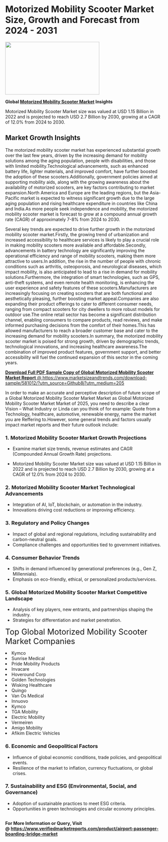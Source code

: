 <H1>Motorized Mobility Scooter Market Size, Growth and Forecast from 2024 - 2031</H1><img class="aligncenter size-medium wp-image-584254" src="https://thirdeyenews.in/wp-content/uploads/2024/09/Global-Market-Research-300x168.jpeg" alt="" width="300" height="168" /><p><strong>Global&nbsp;<a href="https://www.marketsizeandtrends.com/download-sample/581012/?utm_source=Github8j?utm_medium=205">Motorized Mobility Scooter Market</a> Insights</strong></p><p>Motorized Mobility Scooter Market size was valued at USD 1.15 Billion in 2022 and is projected to reach USD 2.7 Billion by 2030, growing at a CAGR of 12.0% from 2024 to 2030.</p><p><h2>Market Growth Insights</h2> <p>The motorized mobility scooter market has experienced substantial growth over the last few years, driven by the increasing demand for mobility solutions among the aging population, people with disabilities, and those with limited mobility.Technological advancements, such as enhanced battery life, lighter materials, and improved comfort, have further boosted the adoption of these scooters.Additionally, government policies aimed at supporting mobility aids, along with the growing awareness about the availability of motorized scooters, are key factors contributing to market expansion.North America and Europe are the leading regions, but the Asia-Pacific market is expected to witness significant growth due to the large aging population and rising healthcare expenditure in countries like China and India.As more people seek independence and mobility, the motorized mobility scooter market is forecast to grow at a compound annual growth rate (CAGR) of approximately 7-8% from 2024 to 2030.</p> <p><a href="javascript:void(0)"></a></p> <p>Several key trends are expected to drive further growth in the motorized mobility scooter market.Firstly, the growing trend of urbanization and increased accessibility to healthcare services is likely to play a crucial role in making mobility scooters more available and affordable.Secondly, advancements in battery technology are significantly improving the operational efficiency and range of mobility scooters, making them more attractive to users.In addition, the rise in the number of people with chronic conditions such as arthritis, osteoporosis, and neurological diseases, which impact mobility, is also anticipated to lead to a rise in demand for mobility solutions.Furthermore, the integration of smart technologies, such as GPS, anti-theft systems, and even remote health monitoring, is enhancing the user experience and safety features of these scooters.Manufacturers are increasingly focusing on creating scooters that are both functional and aesthetically pleasing, further boosting market appeal.Companies are also expanding their product offerings to cater to different consumer needs, ranging from compact scooters for city dwellers to more robust models for outdoor use.The online retail sector has become a significant distribution channel, enabling consumers to compare products, read reviews, and make informed purchasing decisions from the comfort of their homes.This has allowed manufacturers to reach a broader customer base and cater to the increasing demand for mobility scooters.In summary, the motorized mobility scooter market is poised for strong growth, driven by demographic trends, technological innovations, and increasing healthcare awareness.The combination of improved product features, government support, and better accessibility will fuel the continued expansion of this sector in the coming years.</p> <p><a href="javascript:void(0)"></p><p><span class=""><strong>Download Full PDF Sample Copy of Global Motorized Mobility Scooter Market Report</strong> @ <a href="https://www.marketsizeandtrends.com/download-sample/581012/?utm_source=Github8j?utm_medium=205" target="_blank">https://www.marketsizeandtrends.com/download-sample/581012/?utm_source=Github8j?utm_medium=205</a></span></p><p>In order to make an accurate and perceptive description of future scope of a Global&nbsp;Motorized Mobility Scooter Market Market as Global&nbsp;Motorized Mobility Scooter Market Market of 2025, you need to describe a clear Vision &ndash; What Industry or Linda can you think of for example: Quote from a Technology, healthcare, automotive, renewable energy, name the market you are Reffering to.However, some general trends and factors usually impact market reports and their future outlook include:</p><h3>1.&nbsp;<strong>Motorized Mobility Scooter Market Growth Projections</strong></h3><ul><li>Examine market size trends, revenue estimates and CAGR (Compounded Annual Growth Rate) projections.</li><li><p>Motorized Mobility Scooter Market size was valued at USD 1.15 Billion in 2022 and is projected to reach USD 2.7 Billion by 2030, growing at a CAGR of 12.0% from 2024 to 2030.</p></li></ul><h3>2.&nbsp;<strong>Motorized Mobility Scooter Market Technological Advancements</strong></h3><ul><li>Integration of AI, IoT, blockchain, or automation in the industry.</li><li>Innovations driving cost reductions or improving efficiency.</li></ul><h3>3.&nbsp;<strong>Regulatory and Policy Changes</strong></h3><ul><li>Impact of global and regional regulations, including sustainability and carbon-neutral goals.</li><li>Compliance challenges and opportunities tied to government initiatives.</li></ul><h3>4.&nbsp;<strong>Consumer Behavior Trends</strong></h3><ul><li>Shifts in demand influenced by generational preferences (e.g., Gen Z, Millennials).</li><li>Emphasis on eco-friendly, ethical, or personalized products/services.</li></ul><h3>5.&nbsp;<strong>Global Motorized Mobility Scooter Market Competitive Landscape</strong></h3><ul><li>Analysis of key players, new entrants, and partnerships shaping the industry.</li><li>Strategies for differentiation and market penetration.</li></ul><p data-pm-slice="1 1 []"><span style="color: inherit; font-family: inherit; font-size: 25px;">Top Global Motorized Mobility Scooter Market Companies</span></p><div class="" data-test-id=""><p><li>Kymco</li><li> Sunrise Medical</li><li> Pride Mobility Products</li><li> Invacare</li><li> Hoveround Corp</li><li> Golden Technologies</li><li> Wisking Healthcare</li><li> Quingo</li><li> Van Os Medical</li><li> Innuovo</li><li> Kymco</li><li> TGA Mobility</li><li> Electric Mobility</li><li> Vermeiren</li><li> Amigo Mobility</li><li> Afikim Electric Vehicles</li></p></div><h3>6.&nbsp;<strong>Economic and Geopolitical Factors</strong></h3><ul><li>Influence of global economic conditions, trade policies, and geopolitical events.</li><li>Resilience of the market to inflation, currency fluctuations, or global crises.</li></ul><h3>7.&nbsp;<strong>Sustainability and ESG (Environmental, Social, and Governance)</strong></h3><ul><li>Adoption of sustainable practices to meet ESG criteria.</li><li>Opportunities in green technologies and circular economy principles.</li></ul><h2><strong style="font-size: 14px;">For More Information or Query, Visit @&nbsp;</strong><a style="background-color: #ffffff; font-size: 14px;" href="https://www.marketsizeandtrends.com/report/motorized-mobility-scooter-market/" target="_blank">https://www.verifiedmarketreports.com/product/airport-passenger-boarding-bridge-market</a></h2>